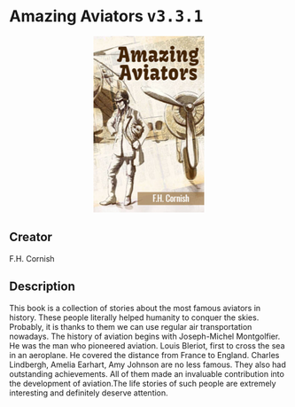 
# Amazing Aviators <kbd>v3.3.1</kbd>

<center>
  <img src="./cover-1024.jpg"/>
</center>

## Creator
F.H. Cornish

## Description
This book is a collection of stories about the most famous aviators in history. These people literally helped humanity to conquer the skies. Probably, it is thanks to them we can use regular air transportation nowadays. The history of aviation begins with Joseph-Michel Montgolfier. He was the man who pioneered aviation. Louis Bleriot, first to cross the sea in an aeroplane. He covered the distance from France to England. Charles Lindbergh, Amelia Earhart, Amy Johnson are no less famous. They also had outstanding achievements. All of them made an invaluable contribution into the development of aviation.The life stories of such people are extremely interesting and definitely deserve attention. 
